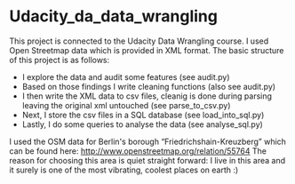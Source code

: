 # Udacity_da_data_wrangling

This project is connected to the Udacity Data Wrangling course. I used Open Streetmap data which is provided in XML format. The basic structure of this project is as follows:

- I explore the data and audit some features (see audit.py)
- Based on those findings I write cleaning functions (also see audit.py)
- I then write the XML data to csv files, cleanig is done during parsing leaving the original xml untouched (see parse_to_csv.py)
- Next, I store the csv files in a SQL database (see load_into_sql.py)
- Lastly, I do some queries to analyse the data (see analyse_sql.py)

I used the OSM data for Berlin's borough “Friedrichshain-Kreuzberg” which can be found here: http://www.openstreetmap.org/relation/55764
The reason for choosing this area is quiet straight forward: I live in this area and it surely is one of the most vibrating, coolest places on earth :)


